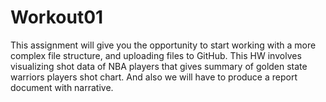 # Workout01

This assignment will give you the opportunity to start working with a more complex file structure, and uploading files to GitHub. This HW involves visualizing shot data of NBA players that gives summary of golden state warriors players shot chart. And also we will have to produce a report document with narrative.